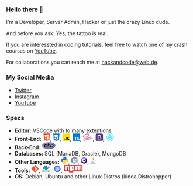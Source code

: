 ### Hello there 👋

I'm a Developer, Server Admin, Hacker or just the crazy Linux dude.

And before you ask: Yes, the tattoo is real.

If you are interessted in coding tutorials, feel free to watch one of my crash courses on [YouTube](https://www.youtube.com/channel/UC7bRlNSCSDqgOwyt5ZxnPfA).

For collaborations you can reach me at <hackandcode@web.de>.

### My Social Media
* [Twitter](https://twitter.com/hackandcode)
* [Instagram](https://www.instagram.com/hackandcode/)
* [YouTube](https://www.youtube.com/channel/UC7bRlNSCSDqgOwyt5ZxnPfA)

### Specs

* **Editor:** VSCode with to many extentions
* **Front-End:** <img src="./logos/HTML.png" height="20">, <img src="./logos/CSS.png" height="20">, <img src="./logos/JS.png" height="20">, <img src="./logos/TS.png" height="20">, <img src="./logos/sass.svg" height="20">, <img src="./logos/Bootstrap.png" height="20">, <img src="./logos/React.png" height="20">
* **Back-End:** <img src="./logos/PHP.png" height="20">
* **Databases:** SQL (MariaDB, Oracle), MongoDB
* **Other Languages:** <img src="./logos/Python.png" height="20">, <img src="./logos/C.png" height="20">, <img src="./logos/CS.png" height="20">, <img src="./logos/Java.png" height="20">
* **Tools:** <img src="./logos/Git.png" height="20">, <img src="./logos/Docker.png" height="20">, <img src="./logos/Kubernetes.png" height="20">, <img src="./logos/npm.png" height="20">
* **OS:** Debian, Ubuntu and other Linux Distros (kinda Distrohopper)
